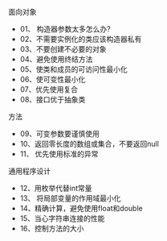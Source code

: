 面向对象  
- 01、 构造器参数太多怎么办?
- 02、不需要实例化的类应该构造器私有
- 03、不要创建不必要的对象
- 04、避免使用终结方法
- 05、使类和成员的可访问性最小化
- 06、使可变性最小化
- 07、优先使用复合
- 08、接口优于抽象类

方法
- 09、可变参数要谨慎使用
- 10、返回零长度的数组或集合，不要返回null
- 11、 优先使用标准的异常

通用程序设计
- 12、用枚举代替int常量
- 13、 将局部变量的作用域最小化
- 14、精确计算，避免使用float和double
- 15、当心字符串连接的性能
- 16、控制方法的大小


